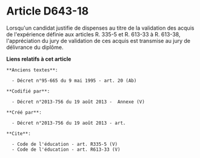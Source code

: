 # Article D643-18

Lorsqu'un candidat justifie de dispenses au titre de la validation des acquis de l'expérience définie aux articles R. 335-5
et R. 613-33 à R. 613-38, l'appréciation du jury de validation de ces acquis est transmise au jury de délivrance du diplôme.

**Liens relatifs à cet article**

	**Anciens textes**:

	  - Décret n°95-665 du 9 mai 1995 - art. 20 (Ab)

	**Codifié par**:

	  - Décret n°2013-756 du 19 août 2013 -  Annexe (V)

	**Créé par**:

	  - Décret n°2013-756 du 19 août 2013 - art.

	**Cite**:

	  - Code de l'éducation - art. R335-5 (V)
	  - Code de l'éducation - art. R613-33 (V)
